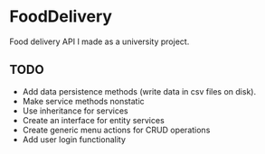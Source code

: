 # FoodDelivery

Food delivery API I made as a university project.

## TODO

* Add data persistence methods (write data in csv files on disk).
* Make service methods nonstatic
* Use inheritance for services
* Create an interface for entity services
* Create generic menu actions for CRUD operations
* Add user login functionality 
